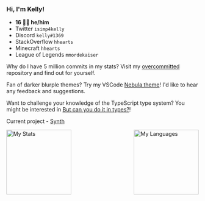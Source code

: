 ### Hi, I'm Kelly!

- **16 🏳️‍⚧️ he/him**
- Twitter `isimp4kelly`
- Discord `kelly#1369`
- StackOverflow `hhearts`
- Minecraft `hhearts`
- League of Legends `mmordekaiser`

Why do I have 5 million commits in my stats? Visit my [overcommitted](https://github.com/kelsny/overcommitted) repository and find out for yourself.

Fan of darker blurple themes? Try my VSCode [Nebula theme](https://vscode.dev/theme/kelsny.nebsies)! I'd like to hear any feedback and suggestions.

Want to challenge your knowledge of the TypeScript type system? You might be interested in [But can you do it in types?](https://github.com/kelsny/butcanyoudoitintypes)!

Current project - [Synth](https://github.com/kelsny/synth)

<img align="left" alt="My Stats" src="https://github-readme-stats.vercel.app/api?username=kelsny&count_private=true&show_icons=true&theme=dark&v=2" height=170 />

<img align="right" alt="My Languages" src="https://github-readme-stats.vercel.app/api/top-langs/?username=kelsny&layout=compact&theme=dark&count_private=true&langs_count=6&hide=html,css,nearley&exclude_repo=typefp,multiserver,types,ts-parse-number,babaisyou,sigmatism,uwupet,ts-regex-engine,ts-parse-css,ts-validate-parentheses,vectors,committed,evaluate,autil,lnjson,games,arcade,vargs,athens,express,angular-speedrun,p64,docgen,ts-brainfuck-interpreter,ts-metasyntax-parser,ts-minimax,z,x,o,i,f,c,s,v,t,l,h,e,css.db,overload.js,swype,cryptorank,web,maildrop,diskord,structures,stonks,valex,outline,yamato,reserved,economy,balls,prisma,interact.js,react-dnd,butcanyoudoitintypes&v=2" height=170 />
